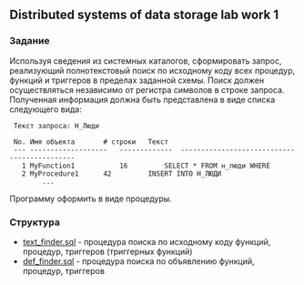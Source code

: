 ## Distributed systems of data storage lab work 1

### Задание

Используя сведения из системных каталогов, сформировать запрос, реализующий полнотекстовый поиск по исходному коду 
всех процедур, функций и триггеров в пределах заданной схемы. Поиск должен осуществляться независимо от регистра 
символов в строке запроса. Полученная информация должна быть представлена в виде списка следующего вида:

```text
 Текст запроса: Н_Люди

 No. Имя объекта	   # строки	  Текст
 --- -------------------   -------------  --------------------------------------------
   1 MyFunction1           16		  SELECT * FROM н_люди WHERE
   2 MyProcedure1	   42		  INSERT INTO Н_ЛЮДИ
		...
```

Программу оформить в виде процедуры.


### Структура

* [text_finder.sql](./text_finder.sql) - процедура поиска по исходному коду функций, процедур, триггеров (триггерных функций)
* [def_finder.sql](./def_finder.sql) - процедура поиска по объявлению функций, процедур, триггеров
